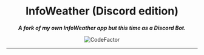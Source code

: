 # <div align="center">**InfoWeather (Discord edition)**</div>

***<div align="center">A fork of my own InfoWeather app but this time as a Discord Bot.</div>***

<div align="center">
  <img src="https://www.codefactor.io/repository/github/anonymousehucker29/infoweather/badge" alt="CodeFactor">
</div>

---
